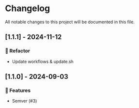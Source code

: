 # Changelog

All notable changes to this project will be documented in this file.

## [1.1.1] - 2024-11-12

### 🚜 Refactor

- Update workflows & update.sh

## [1.1.0] - 2024-09-03

### 🚀 Features

- Semver (#3)

<!-- generated by git-cliff -->
